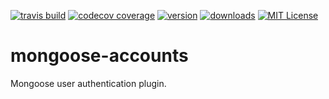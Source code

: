 [![travis build](https://img.shields.io/travis/gabrizo/mongoose-accounts.svg?style=flat-square)]()
[![codecov coverage](https://img.shields.io/codecov/c/github/gabrizo/mongoose-accounts.svg?style=flat-square)]()
[![version](https://img.shields.io/npm/v/gabrizo/mongoose-accounts.svg?style=flat-square)]()
[![downloads](https://img.shields.io/npm/dm/gabrizo/mongoose-accounts.svg?style=flat-square)]()
[![MIT License](https://img.shields.io/npm/l/gabrizo/mongoose-accounts.svg?style=flat-square)]()
# mongoose-accounts
Mongoose user authentication plugin.
